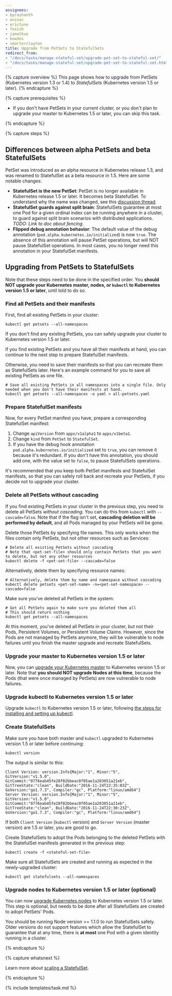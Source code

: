 ```yaml
---
assignees:
- bprashanth
- enisoc
- erictune
- foxish
- janetkuo
- kow3ns
- smarterclayton
title: Upgrade from PetSets to StatefulSets
redirect_from:
- "/docs/tasks/manage-stateful-set/upgrade-pet-set-to-stateful-set/"
- "/docs/tasks/manage-stateful-set/upgrade-pet-set-to-stateful-set.html"
---
```


{% capture overview %}
This page shows how to upgrade from PetSets (Kubernetes version 1.3 or 1.4) to *StatefulSets* (Kubernetes version 1.5 or later).
{% endcapture %}

{% capture prerequisites %}

* If you don't have PetSets in your current cluster, or you don't plan to upgrade
  your master to Kubernetes 1.5 or later, you can skip this task. 

{% endcapture %}

{% capture steps %}

## Differences between alpha PetSets and beta StatefulSets

PetSet was introduced as an alpha resource in Kubernetes release 1.3, and was renamed to StatefulSet as a beta resource in 1.5. 
Here are some notable changes:

* **StatefulSet is the new PetSet**: PetSet is no longer available in Kubernetes release 1.5 or later. It becomes beta StatefulSet. To understand why the name was changed, see this [discussion thread](https://github.com/kubernetes/kubernetes/issues/27430).
* **StatefulSet guards against split brain**: StatefulSets guarantee at most one Pod for a given ordinal index can be running anywhere in a cluster, to guard against split brain scenarios with distributed applications. *TODO: Link to doc about fencing.*
* **Flipped debug annotation behavior**: The default value of the debug annotation (`pod.alpha.kubernetes.io/initialized`) is now `true`. The absence of this annotation will pause PetSet operations, but will NOT pause StatefulSet operations. In most cases, you no longer need this annotation in your StatefulSet manifests. 


## Upgrading from PetSets to StatefulSets

Note that these steps need to be done in the specified order. You **should
NOT upgrade your Kubernetes master, nodes, or `kubectl` to Kubernetes version
1.5 or later**, until told to do so.

### Find all PetSets and their manifests 

First, find all existing PetSets in your cluster:

```shell
kubectl get petsets --all-namespaces
```

If you don't find any existing PetSets, you can safely upgrade your cluster to
Kubernetes version 1.5 or later.

If you find existing PetSets and you have all their manifests at hand, you can continue to the next step to prepare StatefulSet manifests. 

Otherwise, you need to save their manifests so that you can recreate them as StatefulSets later. 
Here's an example command for you to save all existing PetSets as one file. 

```shell
# Save all existing PetSets in all namespaces into a single file. Only needed when you don't have their manifests at hand. 
kubectl get petsets --all-namespaces -o yaml > all-petsets.yaml
```

### Prepare StatefulSet manifests 

Now, for every PetSet manifest you have, prepare a corresponding StatefulSet manifest: 

1. Change `apiVersion` from `apps/v1alpha1` to `apps/v1beta1`.
2. Change `kind` from `PetSet` to `StatefulSet`.
3. If you have the debug hook annotation `pod.alpha.kubernetes.io/initialized` set to `true`, you can remove it because it's redundant. If you don't have this annotation, you should add one, with the value set to `false`, to pause StatefulSets operations.

It's recommended that you keep both PetSet manifests and StatefulSet manifests, so that you can safely roll back and recreate your PetSets, 
if you decide not to upgrade your cluster. 

### Delete all PetSets without cascading

If you find existing PetSets in your cluster in the previous step, you need to delete all PetSets *without cascading*. You can do this from `kubectl` with `--cascade=false`. 
Note that if the flag isn't set, **cascading deletion will be performed by default**, and all Pods managed by your PetSets will be gone. 

Delete those PetSets by specifying file names. This only works when
the files contain only PetSets, but not other resources such as Services:

```shell
# Delete all existing PetSets without cascading 
# Note that <pet-set-file> should only contain PetSets that you want to delete, but not any other resources
kubectl delete -f <pet-set-file> --cascade=false
```

Alternatively, delete them by specifying resource names: 

```shell
# Alternatively, delete them by name and namespace without cascading
kubectl delete petsets <pet-set-name> -n=<pet-set-namespace> --cascade=false
```

Make sure you've deleted all PetSets in the system:

```shell
# Get all PetSets again to make sure you deleted them all 
# This should return nothing
kubectl get petsets --all-namespaces
```

At this moment, you've deleted all PetSets in your cluster, but not their Pods, Persistent Volumes, or Persistent Volume Claims. 
However, since the Pods are not managed by PetSets anymore, they will be vulnerable to node failures until you finish the master upgrade and recreate StatefulSets.

### Upgrade your master to Kubernetes version 1.5 or later

Now, you can [upgrade your Kubernetes master](/docs/admin/cluster-management/#upgrading-a-cluster) to Kubernetes version 1.5 or later.
Note that **you should NOT upgrade Nodes at this time**, because the Pods
(that were once managed by PetSets) are now vulnerable to node failures. 

### Upgrade kubectl to Kubernetes version 1.5 or later

Upgrade `kubectl` to Kubernetes version 1.5 or later, following [the steps for installing and setting up 
kubectl](/docs/tasks/kubectl/install/).

### Create StatefulSets

Make sure you have both master and `kubectl` upgraded to Kubernetes version 1.5
or later before continuing:

```shell
kubectl version
```

The output is similar to this:

```shell
Client Version: version.Info{Major:"1", Minor:"5", GitVersion:"v1.5.0", GitCommit:"0776eab45fe28f02bbeac0f05ae1a203051a21eb", GitTreeState:"clean", BuildDate:"2016-11-24T22:35:03Z", GoVersion:"go1.7.3", Compiler:"gc", Platform:"linux/amd64"}
Server Version: version.Info{Major:"1", Minor:"5", GitVersion:"v1.5.0", GitCommit:"0776eab45fe28f02bbeac0f05ae1a203051a21eb", GitTreeState:"clean", BuildDate:"2016-11-24T22:30:23Z", GoVersion:"go1.7.3", Compiler:"gc", Platform:"linux/amd64"}
```

If both `Client Version` (`kubectl` version) and `Server Version` (master
version) are 1.5 or later, you are good to go.

Create StatefulSets to adopt the Pods belonging to the deleted PetSets with the
StatefulSet manifests generated in the previous step:

```shell
kubectl create -f <stateful-set-file>
```

Make sure all StatefulSets are created and running as expected in the
newly-upgraded cluster:

```shell
kubectl get statefulsets --all-namespaces
```

### Upgrade nodes to Kubernetes version 1.5 or later (optional)

You can now [upgrade Kubernetes nodes](/docs/admin/cluster-management/#upgrading-a-cluster)
to Kubernetes version 1.5 or later. This step is optional, but needs to be done after all StatefulSets
are created to adopt PetSets' Pods.

You should be running Node version >= 1.1.0 to run StatefulSets safely. Older versions do not support features which allow the StatefulSet to guarantee that at any time, there is **at most** one Pod with a given identity running in a cluster.

{% endcapture %}

{% capture whatsnext %}

Learn more about [scaling a StatefulSet](/docs/tasks/manage-stateful-set/scale-stateful-set/).

{% endcapture %}

{% include templates/task.md %}
